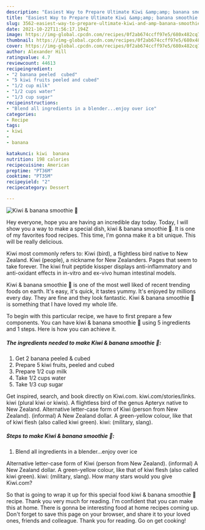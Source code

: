 ```yaml
---
description: "Easiest Way to Prepare Ultimate Kiwi &amp;amp; banana smoothie 🍹"
title: "Easiest Way to Prepare Ultimate Kiwi &amp;amp; banana smoothie 🍹"
slug: 3562-easiest-way-to-prepare-ultimate-kiwi-and-amp-banana-smoothie
date: 2021-10-22T11:56:17.194Z
image: https://img-global.cpcdn.com/recipes/0f2ab674ccff97e5/680x482cq70/kiwi-banana-smoothie-recipe-main-photo.jpg
thumbnail: https://img-global.cpcdn.com/recipes/0f2ab674ccff97e5/680x482cq70/kiwi-banana-smoothie-recipe-main-photo.jpg
cover: https://img-global.cpcdn.com/recipes/0f2ab674ccff97e5/680x482cq70/kiwi-banana-smoothie-recipe-main-photo.jpg
author: Alexander Hill
ratingvalue: 4.7
reviewcount: 44613
recipeingredient:
- "2 banana peeled  cubed"
- "5 kiwi fruits peeled and cubed"
- "1/2 cup milk"
- "1/2 cups water"
- "1/3 cup sugar"
recipeinstructions:
- "Blend all ingredients in a blender...enjoy over ice"
categories:
- Recipe
tags:
- kiwi
- 
- banana

katakunci: kiwi  banana 
nutrition: 198 calories
recipecuisine: American
preptime: "PT36M"
cooktime: "PT35M"
recipeyield: "2"
recipecategory: Dessert

---
```



![Kiwi &amp; banana smoothie 🍹](https://img-global.cpcdn.com/recipes/0f2ab674ccff97e5/680x482cq70/kiwi-banana-smoothie-recipe-main-photo.jpg)

Hey everyone, hope you are having an incredible day today. Today, I will show you a way to make a special dish, kiwi &amp; banana smoothie 🍹. It is one of my favorites food recipes. This time, I'm gonna make it a bit unique. This will be really delicious.

Kiwi most commonly refers to: Kiwi (bird), a flightless bird native to New Zealand. Kiwi (people), a nickname for New Zealanders. Pages that seem to take forever. The kiwi fruit peptide kissper displays anti-inflammatory and anti-oxidant effects in in-vitro and ex-vivo human intestinal models.

Kiwi &amp; banana smoothie 🍹 is one of the most well liked of recent trending foods on earth. It's easy, it's quick, it tastes yummy. It's enjoyed by millions every day. They are fine and they look fantastic. Kiwi &amp; banana smoothie 🍹 is something that I have loved my whole life.


To begin with this particular recipe, we have to first prepare a few components. You can have kiwi &amp; banana smoothie 🍹 using 5 ingredients and 1 steps. Here is how you can achieve it.

<!--inarticleads1-->

##### The ingredients needed to make Kiwi &amp; banana smoothie 🍹:

1. Get 2 banana peeled &amp; cubed
1. Prepare 5 kiwi fruits, peeled and cubed
1. Prepare 1/2 cup milk
1. Take 1/2 cups water
1. Take 1/3 cup sugar


Get inspired, search, and book directly on Kiwi.com. kiwi.com/stories/links. kiwi (plural kiwi or kiwis). A flightless bird of the genus Apteryx native to New Zealand. Alternative letter-case form of Kiwi (person from New Zealand). (informal) A New Zealand dollar. A green-yellow colour, like that of kiwi flesh (also called kiwi green). kiwi: (military, slang). 

<!--inarticleads2-->

##### Steps to make Kiwi &amp; banana smoothie 🍹:

1. Blend all ingredients in a blender...enjoy over ice


Alternative letter-case form of Kiwi (person from New Zealand). (informal) A New Zealand dollar. A green-yellow colour, like that of kiwi flesh (also called kiwi green). kiwi: (military, slang). How many stars would you give Kiwi.com? 

So that is going to wrap it up for this special food kiwi &amp; banana smoothie 🍹 recipe. Thank you very much for reading. I'm confident that you can make this at home. There is gonna be interesting food at home recipes coming up. Don't forget to save this page on your browser, and share it to your loved ones, friends and colleague. Thank you for reading. Go on get cooking!
